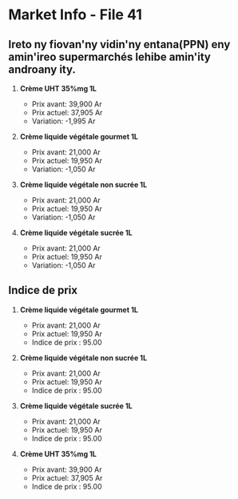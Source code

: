 # Market Info - File 41

## Ireto ny fiovan'ny vidin'ny entana(PPN) eny amin'ireo supermarchés lehibe amin'ity androany ity.

1. **Crème UHT 35%mg 1L**
   - Prix avant: 39,900 Ar
   - Prix actuel: 37,905 Ar
   - Variation: -1,995 Ar

2. **Crème liquide végétale gourmet 1L**
   - Prix avant: 21,000 Ar
   - Prix actuel: 19,950 Ar
   - Variation: -1,050 Ar

3. **Crème liquide végétale non sucrée 1L**
   - Prix avant: 21,000 Ar
   - Prix actuel: 19,950 Ar
   - Variation: -1,050 Ar

4. **Crème liquide végétale sucrée 1L**
   - Prix avant: 21,000 Ar
   - Prix actuel: 19,950 Ar
   - Variation: -1,050 Ar



## Indice de prix

1. **Crème liquide végétale gourmet 1L**
   - Prix avant: 21,000 Ar
   - Prix actuel: 19,950 Ar
   - Indice de prix : 95.00

2. **Crème liquide végétale non sucrée 1L**
   - Prix avant: 21,000 Ar
   - Prix actuel: 19,950 Ar
   - Indice de prix : 95.00

3. **Crème liquide végétale sucrée 1L**
   - Prix avant: 21,000 Ar
   - Prix actuel: 19,950 Ar
   - Indice de prix : 95.00

4. **Crème UHT 35%mg 1L**
   - Prix avant: 39,900 Ar
   - Prix actuel: 37,905 Ar
   - Indice de prix : 95.00


